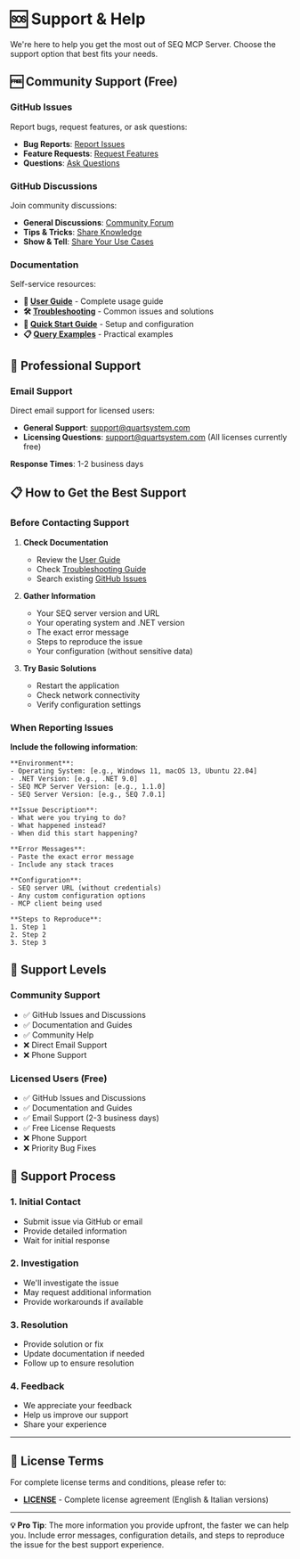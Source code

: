 # 🆘 Support & Help

We're here to help you get the most out of SEQ MCP Server. Choose the support option that best fits your needs.

## 🆓 Community Support (Free)

### GitHub Issues
Report bugs, request features, or ask questions:

- **Bug Reports**: [Report Issues](https://github.com/quartsystem/seq-mcp-server/issues)
- **Feature Requests**: [Request Features](https://github.com/quartsystem/seq-mcp-server/issues/new?template=feature_request.md)
- **Questions**: [Ask Questions](https://github.com/quartsystem/seq-mcp-server/issues/new?template=question.md)

### GitHub Discussions
Join community discussions:

- **General Discussions**: [Community Forum](https://github.com/quartsystem/seq-mcp-server/discussions)
- **Tips & Tricks**: [Share Knowledge](https://github.com/quartsystem/seq-mcp-server/discussions/categories/tips-and-tricks)
- **Show & Tell**: [Share Your Use Cases](https://github.com/quartsystem/seq-mcp-server/discussions/categories/show-and-tell)

### Documentation
Self-service resources:

- **📖 [User Guide](user-guide.md)** - Complete usage guide
- **🛠️ [Troubleshooting](troubleshooting.md)** - Common issues and solutions
- **🔧 [Quick Start Guide](quick-start.md)** - Setup and configuration
- **📋 [Query Examples](user-guide.md#-query-examples)** - Practical examples

## 💼 Professional Support

### Email Support
Direct email support for licensed users:

- **General Support**: [support@quartsystem.com](mailto:support@quartsystem.com)
- **Licensing Questions**: [support@quartsystem.com](mailto:support@quartsystem.com) (All licenses currently free)

**Response Times**:
1-2 business days

## 📋 How to Get the Best Support

### Before Contacting Support

1. **Check Documentation**
   - Review the [User Guide](user-guide.md)
   - Check [Troubleshooting Guide](troubleshooting.md)
   - Search existing [GitHub Issues](https://github.com/quartsystem/seq-mcp-server/issues)

2. **Gather Information**
   - Your SEQ server version and URL
   - Your operating system and .NET version
   - The exact error message
   - Steps to reproduce the issue
   - Your configuration (without sensitive data)

3. **Try Basic Solutions**
   - Restart the application
   - Check network connectivity
   - Verify configuration settings

### When Reporting Issues

**Include the following information**:

```
**Environment**:
- Operating System: [e.g., Windows 11, macOS 13, Ubuntu 22.04]
- .NET Version: [e.g., .NET 9.0]
- SEQ MCP Server Version: [e.g., 1.1.0]
- SEQ Server Version: [e.g., SEQ 7.0.1]

**Issue Description**:
- What were you trying to do?
- What happened instead?
- When did this start happening?

**Error Messages**:
- Paste the exact error message
- Include any stack traces

**Configuration**:
- SEQ server URL (without credentials)
- Any custom configuration options
- MCP client being used

**Steps to Reproduce**:
1. Step 1
2. Step 2
3. Step 3
```

## 🎯 Support Levels

### Community Support
- ✅ GitHub Issues and Discussions
- ✅ Documentation and Guides
- ✅ Community Help
- ❌ Direct Email Support
- ❌ Phone Support

### Licensed Users (Free)
- ✅ GitHub Issues and Discussions
- ✅ Documentation and Guides
- ✅ Email Support (2-3 business days)
- ✅ Free License Requests
- ❌ Phone Support
- ❌ Priority Bug Fixes

## 🔄 Support Process

### 1. Initial Contact
- Submit issue via GitHub or email
- Provide detailed information
- Wait for initial response

### 2. Investigation
- We'll investigate the issue
- May request additional information
- Provide workarounds if available

### 3. Resolution
- Provide solution or fix
- Update documentation if needed
- Follow up to ensure resolution

### 4. Feedback
- We appreciate your feedback
- Help us improve our support
- Share your experience

---

## 📄 License Terms

For complete license terms and conditions, please refer to:
- **[LICENSE](LICENSE)** - Complete license agreement (English & Italian versions)

---

**💡 Pro Tip**: The more information you provide upfront, the faster we can help you. Include error messages, configuration details, and steps to reproduce the issue for the best support experience.
